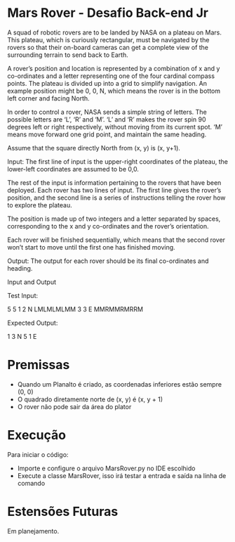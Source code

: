 # Mars Rover - Desafio Back-end Jr  

A squad of robotic rovers are to be landed by NASA on a plateau on Mars. This plateau, which is curiously rectangular, must be navigated by the rovers so that their on-board cameras can get a complete view of the surrounding terrain to send back to Earth.

A rover’s position and location is represented by a combination of x and y co-ordinates and a letter representing one of the four cardinal compass points. The plateau is divided up into a grid to simplify navigation. An example position might be 0, 0, N, which means the rover is in the bottom left corner and facing North.

In order to control a rover, NASA sends a simple string of letters. The possible letters are ‘L’, ‘R’ and ‘M’. ‘L’ and ‘R’ makes the rover spin 90 degrees left or right respectively, without moving from its current spot. ‘M’ means move forward one grid point, and maintain the same heading.

Assume that the square directly North from (x, y) is (x, y+1).

Input: The first line of input is the upper-right coordinates of the plateau, the lower-left coordinates are assumed to be 0,0.

The rest of the input is information pertaining to the rovers that have been deployed. Each rover has two lines of input. The first line gives the rover’s position, and the second line is a series of instructions telling the rover how to explore the plateau.

The position is made up of two integers and a letter separated by spaces, corresponding to the x and y co-ordinates and the rover’s orientation.

Each rover will be finished sequentially, which means that the second rover won’t start to move until the first one has finished moving.

Output: The output for each rover should be its final co-ordinates and heading.

Input and Output

Test Input:

5 5 1 2 N LMLMLMLMM 3 3 E MMRMMRMRRM

Expected Output:

1 3 N 5 1 E


# Premissas
- Quando um Planalto é criado, as coordenadas inferiores estão sempre (0, 0)
- O quadrado diretamente norte de (x, y) é (x, y + 1)
- O rover não pode sair da área do plator


# Execução

Para iniciar o código:

- Importe e configure o arquivo MarsRover.py no IDE escolhido
- Execute a classe MarsRover, isso irá testar a entrada e saída na linha de comando

# Estensões Futuras

Em planejamento.
